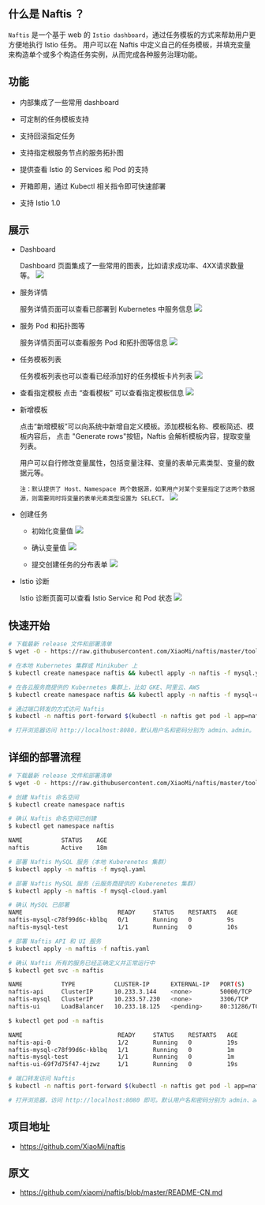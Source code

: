 ## 什么是 Naftis ？
`Naftis` 是一个基于 web 的 `Istio dashboard`，通过任务模板的方式来帮助用户更方便地执行 Istio 任务。 用户可以在 Naftis 中定义自己的任务模板，并填充变量来构造单个或多个构造任务实例，从而完成各种服务治理功能。

## 功能
- 内部集成了一些常用 dashboard

- 可定制的任务模板支持

- 支持回滚指定任务

- 支持指定根服务节点的服务拓扑图

- 提供查看 Istio 的 Services 和 Pod 的支持

- 开箱即用，通过 Kubectl 相关指令即可快速部署

- 支持 Istio 1.0

## 展示

- Dashboard
    
    Dashboard 页面集成了一些常用的图表，比如请求成功率、4XX请求数量等。
    ![](/img/Naftis-dashboard.png)

- 服务详情

    服务详情页面可以查看已部署到 Kubernetes 中服务信息
    ![](/img/Naftis-service.png)

- 服务 Pod 和拓扑图等

    服务详情页面可以查看服务 Pod 和拓扑图等信息
    ![](/img/Naftis-service-1.png)

- 任务模板列表

    任务模板列表也可以查看已经添加好的任务模板卡片列表
    ![](/img/Naftis-tasktpl.png)

- 查看指定模板
    点击 “查看模板” 可以查看指定模板信息
    ![](/img/Naftis-tasktpl-view.png)

- 新增模板

    点击“新增模板”可以向系统中新增自定义模板。添加模板名称、模板简述、模板内容后， 点击 "Generate rows"按钮，Naftis 会解析模板内容，提取变量列表。

    用户可以自行修改变量属性，包括变量注释、变量的表单元素类型、变量的数据元等。

    `注：默认提供了 Host、Namespace 两个数据源，如果用户对某个变量指定了这两个数据源，则需要同时将变量的表单元素类型设置为 SELECT。`
    ![](/img/Naftis-tasktpl-new.png)

- 创建任务

    - 初始化变量值
        ![](/img/Naftis-taskcreate-1.png)

    - 确认变量值
        ![](/img/Naftis-taskcreate-2.png)

    - 提交创建任务的分布表单
        ![](/img/Naftis-taskcreate-3.png)

- Istio 诊断

    Istio 诊断页面可以查看 Istio Service 和 Pod 状态
    ![](/img/Naftis-istio.png)

## 快速开始
```bash
# 下载最新 release 文件和部署清单
$ wget -O - https://raw.githubusercontent.com/XiaoMi/naftis/master/tool/getlatest.sh | bash

# 在本地 Kubernetes 集群或 Minikuber 上
$ kubectl create namespace naftis && kubectl apply -n naftis -f mysql.yaml && kubectl apply -n naftis -f naftis.yaml

# 在各云服务商提供的 Kubernetes 集群上，比如 GKE、阿里云、AWS
$ kubectl create namespace naftis && kubectl apply -n naftis -f mysql-cloud.yaml && kubectl apply -n naftis -f naftis-cloud.yaml

# 通过端口转发的方式访问 Naftis
$ kubectl -n naftis port-forward $(kubectl -n naftis get pod -l app=naftis-ui -o jsonpath='{.items[0].metadata.name}') 8080:80 &

# 打开浏览器访问 http://localhost:8080，默认用户名和密码分别为 admin、admin。
```

## 详细的部署流程
```bash
# 下载最新 release 文件和部署清单
$ wget -O - https://raw.githubusercontent.com/XiaoMi/naftis/master/tool/getlatest.sh | bash

# 创建 Naftis 命名空间
$ kubectl create namespace naftis

# 确认 Naftis 命名空间已创建
$ kubectl get namespace naftis

NAME           STATUS    AGE
naftis         Active    18m

# 部署 Naftis MySQL 服务（本地 Kuberenetes 集群）
$ kubectl apply -n naftis -f mysql.yaml

# 部署 Naftis MySQL 服务（云服务商提供的 Kuberenetes 集群）
$ kubectl apply -n naftis -f mysql-cloud.yaml

# 确认 MySQL 已部署
NAME                           READY     STATUS    RESTARTS   AGE
naftis-mysql-c78f99d6c-kblbq   0/1       Running   0          9s
naftis-mysql-test              1/1       Running   0          10s

# 部署 Naftis API 和 UI 服务
$ kubectl apply -n naftis -f naftis.yaml

# 确认 Naftis 所有的服务已经正确定义并正常运行中
$ kubectl get svc -n naftis

NAME           TYPE           CLUSTER-IP      EXTERNAL-IP   PORT(S)        AGE
naftis-api     ClusterIP      10.233.3.144    <none>        50000/TCP      7s
naftis-mysql   ClusterIP      10.233.57.230   <none>        3306/TCP       55s
naftis-ui      LoadBalancer   10.233.18.125   <pending>     80:31286/TCP   6s

$ kubectl get pod -n naftis

NAME                           READY     STATUS    RESTARTS   AGE
naftis-api-0                   1/2       Running   0          19s
naftis-mysql-c78f99d6c-kblbq   1/1       Running   0          1m
naftis-mysql-test              1/1       Running   0          1m
naftis-ui-69f7d75f47-4jzwz     1/1       Running   0          19s

# 端口转发访问 Naftis
$ kubectl -n naftis port-forward $(kubectl -n naftis get pod -l app=naftis-ui -o jsonpath='{.items[0].metadata.name}') 8080:80 &

# 打开浏览器，访问 http://localhost:8080 即可。默认用户名和密码分别为 admin、admin。
```

## 项目地址
- https://github.com/XiaoMi/naftis

## 原文
- https://github.com/xiaomi/naftis/blob/master/README-CN.md